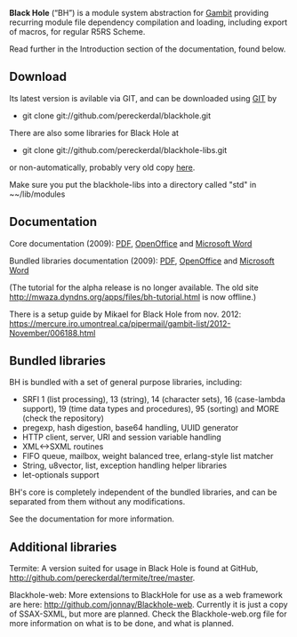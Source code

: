**Black Hole** (“BH”) is a module system abstraction for
[Gambit](Documentation.md) providing recurring module file
dependency compilation and loading, including export of macros, for
regular R5RS Scheme.

Read further in the Introduction section of the documentation, found
below.

## Download

Its latest version is avilable via GIT, and can be downloaded using
[GIT](http://www.git-scm.org) by

  -   
    git clone git://github.com/pereckerdal/blackhole.git

There are also some libraries for Black Hole at

  -   
    git clone git://github.com/pereckerdal/blackhole-libs.git

or non-automatically, probably very old copy
[here](media:Black%20Hole.zip.md).

Make sure you put the blackhole-libs into a directory called "std" in
\~\~/lib/modules

## Documentation

Core documentation (2009): [PDF](media:Black%20Hole%20Core.pdf.md),
[OpenOffice](media:Black%20Hole%20Core.odf.md) and [Microsoft
Word](media:Black%20Hole%20Core.doc.md)

Bundled libraries documentation (2009):
[PDF](media:Black%20Hole%20Bundled%20libraries.pdf.md),
[OpenOffice](media:Black%20Hole%20Bundled%20libraries.odf.md) and
[Microsoft Word](media:Black%20Hole%20Bundled%20libraries.doc.md)

(The tutorial for the alpha release is no longer available. The old site
<http://mwaza.dyndns.org/apps/files/bh-tutorial.html> is now offline.)

There is a setup guide by Mikael for Black Hole from nov. 2012:
<https://mercure.iro.umontreal.ca/pipermail/gambit-list/2012-November/006188.html>

## Bundled libraries

BH is bundled with a set of general purpose libraries, including:

  - SRFI 1 (list processing), 13 (string), 14 (character sets), 16
    (case-lambda support), 19 (time data types and procedures), 95
    (sorting) and MORE (check the repository)
  - pregexp, hash digestion, base64 handling, UUID generator
  - HTTP client, server, URI and session variable handling
  - XML\<-\>SXML routines
  - FIFO queue, mailbox, weight balanced tree, erlang-style list matcher
  - String, u8vector, list, exception handling helper libraries
  - let-optionals support

BH's core is completely independent of the bundled libraries, and can be
separated from them without any modifications.

See the documentation for more information.

## Additional libraries

Termite: A version suited for usage in Black Hole is found at GitHub,
<http://github.com/pereckerdal/termite/tree/master>.

Blackhole-web: More extensions to BlackHole for use as a web framework
are here: <http://github.com/jonnay/Blackhole-web>. Currently it is just
a copy of SSAX-SXML, but more are planned. Check the Blackhole-web.org
file for more information on what is to be done, and what is planned.
